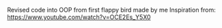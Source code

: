 Revised code into OOP from first flappy bird made by me
Inspiration from: https://www.youtube.com/watch?v=OCE2Es_Y5X0

